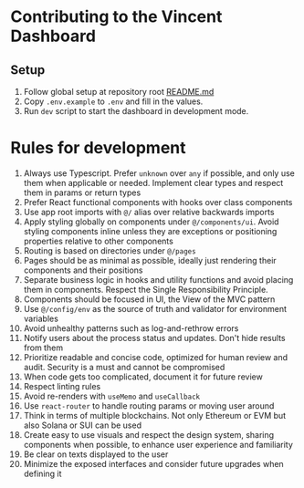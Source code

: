# Contributing to the Vincent Dashboard

## Setup

1. Follow global setup at repository root [README.md](../../README.md)
2. Copy `.env.example` to `.env` and fill in the values.
3. Run `dev` script to start the dashboard in development mode.

# Rules for development
1. Always use Typescript. Prefer `unknown` over `any` if possible, and only use them when applicable or needed. Implement clear types and respect them in params or return types 
2. Prefer React functional components with hooks over class components
3. Use app root imports with `@/` alias over relative backwards imports
4. Apply styling globally on components under `@/components/ui`. Avoid styling components inline unless they are exceptions or positioning properties relative to other components
5. Routing is based on directories under `@/pages`
6. Pages should be as minimal as possible, ideally just rendering their components and their positions
7. Separate business logic in hooks and utility functions and avoid placing them in components. Respect the Single Responsibility Principle.
8. Components should be focused in UI, the View of the MVC pattern
9. Use `@/config/env` as the source of truth and validator for environment variables
10. Avoid unhealthy patterns such as log-and-rethrow errors
11. Notify users about the process status and updates. Don't hide results from them
12. Prioritize readable and concise code, optimized for human review and audit. Security is a must and cannot be compromised
13. When code gets too complicated, document it for future review
14. Respect linting rules
15. Avoid re-renders with `useMemo` and `useCallback`
16. Use `react-router` to handle routing params or moving user around
17. Think in terms of multiple blockchains. Not only Ethereum or EVM but also Solana or SUI can be used
18. Create easy to use visuals and respect the design system, sharing components when possible, to enhance user experience and familiarity
19. Be clear on texts displayed to the user
20. Minimize the exposed interfaces and consider future upgrades when defining it
